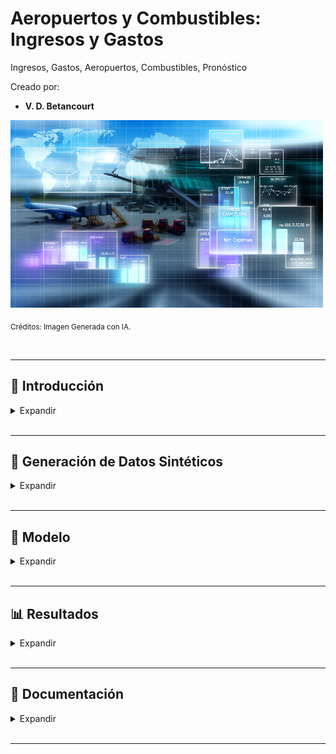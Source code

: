 # Aeropuertos y Combustibles: Ingresos y Gastos

Ingresos, Gastos, Aeropuertos, Combustibles, Pronóstico

Creado por:

*  **V. D. Betancourt**


<img src="https://github.com/vbleal/Airports/blob/main/_Aero_NetIncome/Imag/DE_Aero_Income.png" width="500" height="300">

<sub>Créditos: Imagen Generada con IA.</sub>





<br>

---

## 📃 Introducción


<details>
<summary>Expandir </summary>

<br>


### 🎯 Objetivo

El objetivo del presente proyecto consiste en realizar proyecciones de Ingresos y Gastos para Aeropuertos y Combustibles en distintos aeropuertos.



<br>

### 📄 Descripción

Este proyecto permite generar **datos sintéticos** para los Ingresos y Gastos correspondientes a Aeropuertos y Combustibles que sirvan como datos de entrada para la generación de las **Proyecciones**.

En caso de que los **datos reales** estuviesen disponibles, se podrán introducir en el Modelo (VBA-Excel) para que genere las respectivas predicciones, respetando la estructura de datos (combinaciones y columnas) que se asume en los datos sintéticos.


  
</details>





<br>

---
## 🧪 Generación de Datos Sintéticos

<details>
<summary>Expandir </summary>

<br>

Los **datos sintéticos** generados constan de **15 variables (columnas)**, que son:

* **`'Fecha'`**: Son fechas parametrizables mensuales, en este caso, generadas para el período: **`'2023-01-31'`** al **`'2024-03-31'`**. Cabe señalar que para generar predicciones, el modelo requerirá contar con al menos 2 fechas históricas.

* **`'División'`**: Son 2 categorías: **`'Aeropuertos'`** y **`'Combustibles'`**.

* **`'Concepto'`**: Son 2 categorías para cada **`'División'`**: '**`Ingresos Cobrados'`** y **`'Gastos'`**.

* **`'Subconcepto'`**: Son categorías que dependen de la **`'División'`** y el **`'Concepto'`**.

  - Para Aeropuertos e Ingresos cobrados: **`'Arrendamiento', 'Servicios Aeroportuarios', 'Tarifa de Uso Aeroportuario (TUA)'`**  

  - Para Aeropuertos y Gastos:  **`'Servicios Personales', 'Materiales' `** 

  - Para Combustibles e Ingresos Cobrados: **`'Almacenamiento', 'Expendio'`**  

  - Para Combustibles y Gastos: **`'Servicios Personales', 'Materiales', 'Servicios Generales'`** 

* **11 columnas** más correspondientes a los nombres de cada aeropuerto.

  - Se ha creado un catálogo (diccionario) para los nombres de los aeropuertos (**`'nombres_aropuertos'`**) con la flexibilidad de poder adecuarlo con los nombres reales cuando se tenga dicha información.
 

<br>

**Tabla de Ejemplo de los Datos Sintéticos**:

<img src="https://github.com/vbleal/Airports/blob/main/_Aero_NetIncome/Imag/Datos_Sintéticos_Ene-Mar.png" width="1000" height="600">




  
</details>





<br>

---

## 🧮 Modelo

<details>
<summary>Expandir </summary>

<br>


[Documentación: Modelo VBA-Excel para Predicciones](https://github.com/vbleal/Airports/blob/main/_Aero_NetIncome/Report/Proyecciones%20Ingresos%20y%20Gastos%20para%20Aeropuertos%20y%20Combustibles.pdf)


<br>

[Modelo para Generar Datos Sintéticos de Ingresos y Gastos con Python](https://github.com/vbleal/Airports/blob/main/_Aero_NetIncome/Report/Aeropuertos%20y%20Combustibles%20-%20Ingresos%20y%20Gastos.pdf)


  
</details>






<br>

---
##  📊 Resultados

<details>
<summary>Expandir </summary>

<br>



<details>
<summary>AEROPUERTOS </summary>

<br>

### Aeropuertos - Ingresos Cobrados

#### Gráfico de Barras

<img src="https://github.com/vbleal/Airports/blob/main/_Aero_NetIncome/Imag/Aeropuertos_Ingresos_Barras.png" width="900" height="700">


#### Boxplots y Outliers

<img src="https://github.com/vbleal/Airports/blob/main/_Aero_NetIncome/Imag/Aeropuertos_Ingresos_Outliers.png" width="900" height="700">


<br>
<br>

### Aeropuertos - Gastos

#### Gráfico de Barras

<img src="https://github.com/vbleal/Airports/blob/main/_Aero_NetIncome/Imag/Aeropuertos_Gastos_Barras.png" width="900" height="700">

#### Boxplots y Outliers

<img src="https://github.com/vbleal/Airports/blob/main/_Aero_NetIncome/Imag/Aeropuertos_Gastos_Outliers.png" width="900" height="700">

</details>





<br>


<details>
<summary>COMBUSTIBLES </summary>

<br>

### Combustibles - Ingresos Cobrados

#### Gráfico de Barras

<img src="https://github.com/vbleal/Airports/blob/main/_Aero_NetIncome/Imag/Combustibles_Ingresos_Barras.png" width="900" height="700">

#### Boxplots y Outliers

<img src="https://github.com/vbleal/Airports/blob/main/_Aero_NetIncome/Imag/Combustibles_Ingresos_Outliers.png" width="900" height="700">




<br>
<br>

### Combustibles - Gastos

#### Gráfico de Barras

<img src="https://github.com/vbleal/Airports/blob/main/_Aero_NetIncome/Imag/Combustibles_Gastos_Barras.png" width="900" height="700">

#### Boxplots y Outliers

<img src="https://github.com/vbleal/Airports/blob/main/_Aero_NetIncome/Imag/Combustibles_Gastos_Outliers.png" width="900" height="700">



</details>

  
</details>








<br>

---
## 💼 Documentación

<details>
<summary>Expandir </summary>

<br>

[Modelo VBA-Excel](https://github.com/vbleal/Airports/blob/main/_Aero_NetIncome/Report/Proyecciones%20Ingresos%20y%20Gastos%20para%20Aeropuertos%20y%20Combustibles.pdf)

<br>

[Modelo para Generar Datos Sintéticos de Ingresos y Gastos con Python](https://github.com/vbleal/Airports/blob/main/_Aero_NetIncome/Report/Aeropuertos%20y%20Combustibles%20-%20Ingresos%20y%20Gastos.pdf)

  
</details>


<br>

---
